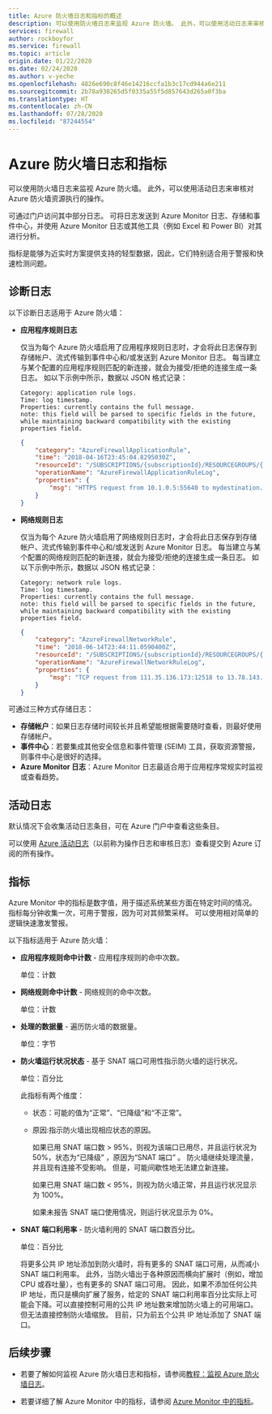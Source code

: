 ```yaml
---
title: Azure 防火墙日志和指标的概述
description: 可以使用防火墙日志来监视 Azure 防火墙。 此外，可以使用活动日志来审核对 Azure 防火墙资源执行的操作。
services: firewall
author: rockboyfor
ms.service: firewall
ms.topic: article
origin.date: 01/22/2020
ms.date: 02/24/2020
ms.author: v-yeche
ms.openlocfilehash: 4826e690c8f46e14216ccfa1b3c17cd944a6e211
ms.sourcegitcommit: 2b78a930265d5f0335a55f5d857643d265a0f3ba
ms.translationtype: HT
ms.contentlocale: zh-CN
ms.lasthandoff: 07/28/2020
ms.locfileid: "87244554"
---
```

# <a name="azure-firewall-logs-and-metrics"></a>Azure 防火墙日志和指标

可以使用防火墙日志来监视 Azure 防火墙。 此外，可以使用活动日志来审核对 Azure 防火墙资源执行的操作。

可通过门户访问其中部分日志。 可将日志发送到 Azure Monitor 日志、存储和事件中心，并使用 Azure Monitor 日志或其他工具（例如 Excel 和 Power BI）对其进行分析。

指标是能够为近实时方案提供支持的轻型数据，因此，它们特别适合用于警报和快速检测问题。

## <a name="diagnostic-logs"></a>诊断日志

以下诊断日志适用于 Azure 防火墙：

* **应用程序规则日志**

    仅当为每个 Azure 防火墙启用了应用程序规则日志时，才会将此日志保存到存储帐户、流式传输到事件中心和/或发送到 Azure Monitor 日志。 每当建立与某个配置的应用程序规则匹配的新连接，就会为接受/拒绝的连接生成一条日志。 如以下示例中所示，数据以 JSON 格式记录：

    ```
    Category: application rule logs.
    Time: log timestamp.
    Properties: currently contains the full message. 
    note: this field will be parsed to specific fields in the future, while maintaining backward compatibility with the existing properties field.
    ```

    ```json
    {
        "category": "AzureFirewallApplicationRule",
        "time": "2018-04-16T23:45:04.8295030Z",
        "resourceId": "/SUBSCRIPTIONS/{subscriptionId}/RESOURCEGROUPS/{resourceGroupName}/PROVIDERS/MICROSOFT.NETWORK/AZUREFIREWALLS/{resourceName}",
        "operationName": "AzureFirewallApplicationRuleLog",
        "properties": {
            "msg": "HTTPS request from 10.1.0.5:55640 to mydestination.com:443. Action: Allow. Rule Collection: collection1000. Rule: rule1002"
        }
    }
    ```

* **网络规则日志**

    仅当为每个 Azure 防火墙启用了网络规则日志时，才会将此日志保存到存储帐户、流式传输到事件中心和/或发送到 Azure Monitor 日志。 每当建立与某个配置的网络规则匹配的新连接，就会为接受/拒绝的连接生成一条日志。 如以下示例中所示，数据以 JSON 格式记录：

    ```
    Category: network rule logs.
    Time: log timestamp.
    Properties: currently contains the full message. 
    note: this field will be parsed to specific fields in the future, while maintaining backward compatibility with the existing properties field.
    ```

    ```json
    {
        "category": "AzureFirewallNetworkRule",
        "time": "2018-06-14T23:44:11.0590400Z",
        "resourceId": "/SUBSCRIPTIONS/{subscriptionId}/RESOURCEGROUPS/{resourceGroupName}/PROVIDERS/MICROSOFT.NETWORK/AZUREFIREWALLS/{resourceName}",
        "operationName": "AzureFirewallNetworkRuleLog",
        "properties": {
            "msg": "TCP request from 111.35.136.173:12518 to 13.78.143.217:2323. Action: Deny"
        }
    }

    ```

可通过三种方式存储日志：

* **存储帐户**：如果日志存储时间较长并且希望能根据需要随时查看，则最好使用存储帐户。
* **事件中心**：若要集成其他安全信息和事件管理 (SEIM) 工具，获取资源警报，则事件中心是很好的选择。
* **Azure Monitor 日志**：Azure Monitor 日志最适合用于应用程序常规实时监视或查看趋势。

## <a name="activity-logs"></a>活动日志

默认情况下会收集活动日志条目，可在 Azure 门户中查看这些条目。

可以使用 [Azure 活动日志](../azure-resource-manager/management/view-activity-logs.md)（以前称为操作日志和审核日志）查看提交到 Azure 订阅的所有操作。

<!--Verify successfully-->

## <a name="metrics"></a>指标

Azure Monitor 中的指标是数字值，用于描述系统某些方面在特定时间的情况。 指标每分钟收集一次，可用于警报，因为可对其频繁采样。 可以使用相对简单的逻辑快速激发警报。

以下指标适用于 Azure 防火墙：

- **应用程序规则命中计数** - 应用程序规则的命中次数。

    单位：计数

- **网络规则命中计数** - 网络规则的命中次数。

    单位：计数

- **处理的数据量** - 遍历防火墙的数据量。

    单位：字节

- **防火墙运行状况状态** - 基于 SNAT 端口可用性指示防火墙的运行状况。

    单位：百分比

    此指标有两个维度：
    - 状态：可能的值为“正常”、“已降级”和“不正常”。   
    - 原因:指示防火墙出现相应状态的原因。 

        如果已用 SNAT 端口数 > 95%，则视为该端口已用尽，并且运行状况为 50%，状态为“已降级”  ，原因为“SNAT 端口”  。 防火墙继续处理流量，并且现有连接不受影响。 但是，可能间歇性地无法建立新连接。

        如果已用 SNAT 端口数 < 95%，则视为防火墙正常，并且运行状况显示为 100%。

        如果未报告 SNAT 端口使用情况，则运行状况显示为 0%。 

- **SNAT 端口利用率** - 防火墙利用的 SNAT 端口数百分比。

    单位：百分比

    将更多公共 IP 地址添加到防火墙时，将有更多的 SNAT 端口可用，从而减小 SNAT 端口利用率。 此外，当防火墙出于各种原因而横向扩展时（例如，增加 CPU 或吞吐量），也有更多的 SNAT 端口可用。 因此，如果不添加任何公共 IP 地址，而只是横向扩展了服务，给定的 SNAT 端口利用率百分比实际上可能会下降。可以直接控制可用的公共 IP 地址数来增加防火墙上的可用端口。 但无法直接控制防火墙缩放。 目前，只为前五个公共 IP 地址添加了 SNAT 端口。   

<!--Verify successfully-->

## <a name="next-steps"></a>后续步骤

- 若要了解如何监视 Azure 防火墙日志和指标，请参阅[教程：监视 Azure 防火墙日志](tutorial-diagnostics.md)。

- 若要详细了解 Azure Monitor 中的指标，请参阅 [Azure Monitor 中的指标](../azure-monitor/platform/data-platform-metrics.md)。

<!-- Update_Description: update meta properties, wording update, update link -->
